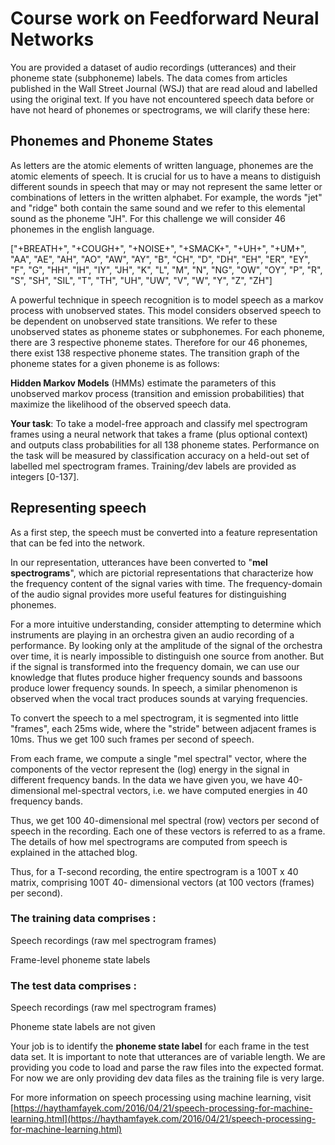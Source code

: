# Course work on Feedforward Neural Networks #

You are provided a dataset of audio recordings (utterances) and their phoneme state (subphoneme) labels. The data comes from articles published in the Wall Street Journal (WSJ)
that are read aloud and labelled using the original text. If you have not encountered speech data before or have not heard of phonemes or spectrograms, we will clarify these 
here:

## Phonemes and Phoneme States ##
As letters are the atomic elements of written language, phonemes are the atomic elements of speech. It is crucial for us to have a means to distiguish different sounds in speech that may or may not represent the same letter or combinations of letters in the written alphabet. For example, the words "jet" and "ridge" both contain the same sound and we refer to this elemental sound as the phoneme "JH". For this challenge we will consider 46 phonemes in the english language.

["+BREATH+", "+COUGH+", "+NOISE+", "+SMACK+", "+UH+", "+UM+", "AA", "AE", "AH", "AO", "AW", "AY", "B", "CH", "D", "DH", "EH", "ER", "EY", "F", "G", "HH", "IH", "IY", "JH", "K", "L", "M", "N", "NG", "OW", "OY", "P", "R", "S", "SH", "SIL", "T", "TH", "UH", "UW", "V", "W", "Y", "Z", "ZH"]

A powerful technique in speech recognition is to model speech as a markov process with unobserved states. This model considers observed speech to be dependent on unobserved state transitions. We refer to these unobserved states as phoneme states or subphonemes. For each phoneme, there are 3 respective phoneme states. Therefore for our 46 phonemes, there exist 138 respective phoneme states. The transition graph of the phoneme states for a given phoneme is as follows:


**Hidden Markov Models** (HMMs) estimate the parameters of this unobserved markov process (transition and emission probabilities) that maximize the likelihood of the observed speech data. 

**Your task**:  To take a model-free approach and classify mel spectrogram frames using a neural network that takes a frame (plus optional context) and outputs class probabilities for all 138 phoneme states. Performance on the task will be measured by classification accuracy on a held-out set of labelled mel spectrogram frames. Training/dev labels are provided as integers [0-137].

## Representing speech ##
As a first step, the speech must be converted into a feature representation that can be fed into the network.

In our representation, utterances have been converted to "**mel spectrograms**", which are pictorial representations that characterize how the frequency content of the signal varies with time. The frequency-domain of the audio signal provides more useful features for distinguishing phonemes.

For a more intuitive understanding, consider attempting to determine which instruments are playing in an orchestra given an audio recording of a performance. By looking only at the amplitude of the signal of the orchestra over time, it is nearly impossible to distinguish one source from another. But if the signal is transformed into the frequency domain, we can use our knowledge that flutes produce higher frequency sounds and bassoons produce lower frequency sounds. In speech, a similar phenomenon is observed when the vocal tract produces sounds at varying frequencies.

To convert the speech to a mel spectrogram, it is segmented into little "frames", each 25ms wide, where the "stride" between adjacent frames is 10ms. Thus we get 100 such frames per second of speech.

From each frame, we compute a single "mel spectral" vector, where the components of the vector represent the (log) energy in the signal in different frequency bands. In the data we have given you, we have 40-dimensional mel-spectral vectors, i.e. we have computed energies in 40 frequency bands.

Thus, we get 100 40-dimensional mel spectral (row) vectors per second of speech in the recording. Each one of these vectors is referred to as a frame. The details of how mel spectrograms are computed from speech is explained in the attached blog.

Thus, for a T-second recording, the entire spectrogram is a 100T x 40 matrix, comprising 100T 40- dimensional vectors (at 100 vectors (frames) per second).

### The training data comprises : ###

Speech recordings (raw mel spectrogram frames)

Frame-level phoneme state labels

### The test data comprises : ###

Speech recordings (raw mel spectrogram frames)

Phoneme state labels are not given

Your job is to identify the **phoneme state label** for each frame in the test data set. It is important to note that utterances are of variable length. We are providing you code to load and parse the raw files into the expected format. For now we are only providing dev data files as the training file is very large.

For more information on speech processing using machine learning, visit [https://haythamfayek.com/2016/04/21/speech-processing-for-machine-learning.html](https://haythamfayek.com/2016/04/21/speech-processing-for-machine-learning.html)
